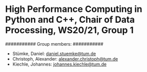 # High Performance Computing in Python and C++, Chair of Data Processing, WS20/21, Group 1

###########
Group members:
###########
- Stümke, Daniel: 			daniel.stuemke@tum.de
- Christoph, Alexander:     alexander.christoph@tum.de
- Kiechle, Johannes: 		johannes.kiechle@tum.de

